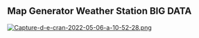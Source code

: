 
## Map Generator Weather Station BIG DATA

[![Capture-d-e-cran-2022-05-06-a-10-52-28.png](https://i.postimg.cc/L6mRw4NT/Capture-d-e-cran-2022-05-06-a-10-52-28.png)](https://postimg.cc/K4pdgbXk)
